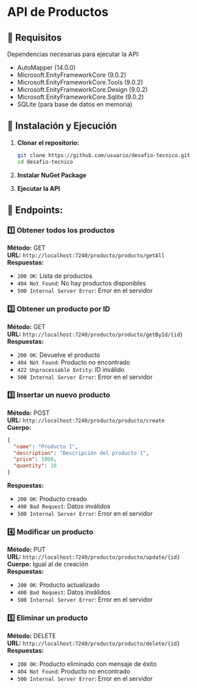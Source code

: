 # API de Productos

## 📌 Requisitos
Dependencias necesarias para ejecutar la API:
- AutoMapper (14.0.0)
- Microsoft.EnityFrameworkCore (9.0.2)
- Microsoft.EnityFrameworkCore.Tools (9.0.2)
- Microsoft.EnityFrameworkCore.Design (9.0.2)
- Microsoft.EnityFrameworkCore.Sqlite (9.0.2)
- SQLite (para base de datos en memoria)

## 🚀 Instalación y Ejecución

1. **Clonar el repositorio:**
   ```sh
   git clone https://github.com/usuario/desafio-tecnico.git
   cd desafio-tecnico
   ```

2. **Instalar NuGet Package**

3. **Ejecutar la API**

## 📄 Endpoints:

### 1️⃣ Obtener todos los productos
**Método:** GET  
**URL:** `http://localhost:7240/producto/producto/getAll`  
**Respuestas:**
- `200 OK`: Lista de productos
- `404 Not Found`: No hay productos disponibles
- `500 Internal Server Error`: Error en el servidor

### 2️⃣ Obtener un producto por ID
**Método:** GET  
**URL:** `http://localhost:7240/producto/producto/getById/{id}`  
**Respuestas:**
- `200 OK`: Devuelve el producto
- `404 Not Found`: Producto no encontrado
- `422 Unprocessable Entity`: ID inválido
- `500 Internal Server Error`: Error en el servidor

### 3️⃣ Insertar un nuevo producto
**Método:** POST  
**URL:** `http://localhost:7240/producto/producto/create`  
**Cuerpo:**
```json
{
  "name": "Producto 1",
  "description": "Descripción del producto 1",
  "price": 1000,
  "quantity": 10
}
```
**Respuestas:**
- `200 OK`: Producto creado
- `400 Bad Request`: Datos inválidos
- `500 Internal Server Error`: Error en el servidor

### 4️⃣ Modificar un producto
**Método:** PUT  
**URL:** `http://localhost:7240/producto/producto/update/{id}`  
**Cuerpo:** Igual al de creación  
**Respuestas:**
- `200 OK`: Producto actualizado
- `400 Bad Request`: Datos inválidos
- `500 Internal Server Error`: Error en el servidor

### 5️⃣ Eliminar un producto
**Método:** DELETE  
**URL:** `http://localhost:7240/producto/producto/delete/{id}`  
**Respuestas:**
- `200 OK`: Producto eliminado con mensaje de éxito
- `404 Not Found`: Producto no encontrado
- `500 Internal Server Error`: Error en el servidor



